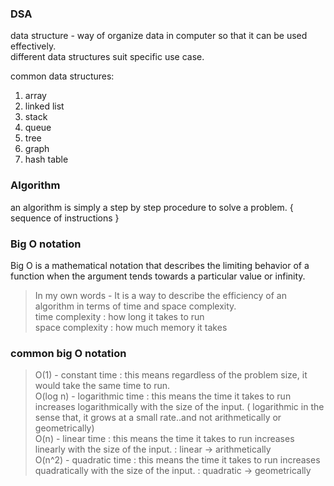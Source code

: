 ### DSA

data structure - way of organize data in computer so that it can be used effectively.<br/>
different data structures suit specific use case.<br/>

common data structures:<br/>

1. array<br/>
2. linked list <br/>
3. stack <br/>
4. queue <br/>
5. tree<br/>
6. graph<br/>
7. hash table <br/>

### Algorithm

an algorithm is simply a step by step procedure to solve a problem. { sequence of instructions }<br/>

### Big O notation

Big O is a mathematical notation that describes the limiting behavior of a function when the argument tends towards a particular value or infinity.<br/>

> In my own words - It is a way to describe the efficiency of an algorithm in terms of time and space complexity.<br/>
> time complexity : how long it takes to run<br/>
> space complexity : how much memory it takes<br/>

### common big O notation

> O(1) - constant time : this means regardless of the problem size, it would take the same time to run. <br/>
> O(log n) - logarithmic time : this means the time it takes to run increases logarithmically with the size of the input. ( logarithmic in the sense that, it grows at a small rate..and not arithmetically or geometrically)<br/>
> O(n) - linear time : this means the time it takes to run increases linearly with the size of the input. : linear -> arithmetically <br/>
> O(n^2) - quadratic time : this means the time it takes to run increases quadratically with the size of the input. : quadratic -> geometrically <br/>
